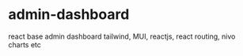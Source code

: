 # admin-dashboard
react base admin dashboard
tailwind, MUI, reactjs, react routing, nivo charts etc
